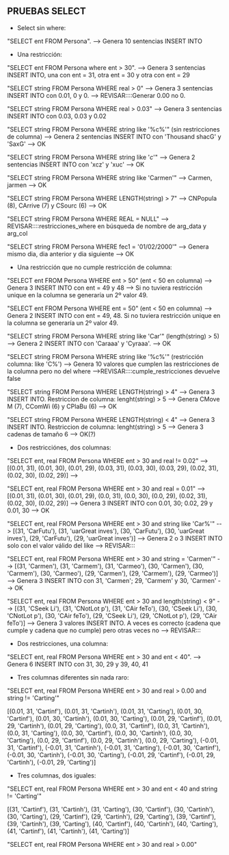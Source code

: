## PRUEBAS SELECT
- Select sin where:

"SELECT ent FROM Persona". --> Genera 10 sentencias INSERT INTO

- Una restricción:

"SELECT ent FROM Persona where ent > 30". --> Genera 3 sentencias INSERT INTO, una con ent = 31,
otra ent = 30 y otra con ent = 29

"SELECT string FROM Persona WHERE real > 0" --> Genera 3 sentencias INSERT INTO con 0.01, 0 y 0.
--> REVISAR::::Generar 0.00 no 0.

"SELECT string FROM Persona WHERE real > 0.03" --> Genera 3 sentencias INSERT INTO con 0.03, 0.03
y 0.02

"SELECT string FROM Persona WHERE string like '%c%'" (sin restricciones de columna) --> 
Genera 2 sentencias INSERT INTO con 'Thousand shacG' y 'SaxG' --> OK

"SELECT string FROM Persona WHERE string like '_c_'" --> Genera 2 sentencias INSERT INTO con 'xcz' y 'xuc' --> OK

"SELECT string FROM Persona WHERE string like 'Carmen'" --> Carmen, jarmen --> OK

"SELECT string FROM Persona WHERE LENGTH(string) > 7"  --> CNPopula (8), CArrive (7) y CSourc (6) --> OK

"SELECT string FROM Persona WHERE REAL = NULL" --> REVISAR::::restricciones_where en búsqueda de
nombre de arg_data y arg_col

"SELECT string FROM Persona WHERE fec1 = '01/02/2000'" --> Genera mismo dia, dia anterior y dia
siguiente --> OK

- Una restricción que no cumple restricción de columna:

"SELECT ent FROM Persona WHERE ent > 50" (ent < 50 en columna) --> Genera 3 INSERT INTO con 
ent = 49 y 48 --> Si no tuviera restricción unique en la columna se generaría un 2º valor 49.

"SELECT ent FROM Persona WHERE ent = 50" (ent < 50 en columna) --> Genera 2 INSERT INTO con 
ent = 49, 48. Si no tuviera restricción unique en la columna se generaría un 2º valor 49.

"SELECT string FROM Persona WHERE string like 'Car'" (length(string) > 5) --> Genera 2 INSERT INTO con 'Caraaa' y 
'Cyraaa'. --> OK

"SELECT string FROM Persona WHERE string like '%c%'" (restricción columna: like 'C%') --> Genera 10 valores que cumplen
las restricciones de la columna pero no del where -->REVISAR::::cumple_restricciones devuelve false

"SELECT string FROM Persona WHERE LENGTH(string) > 4" --> Genera 3 INSERT INTO. Restriccion de 
columna: lenght(string) > 5 --> Genera CMove M (7), CComWi (6) y CPlaBu (6)  --> OK

"SELECT string FROM Persona WHERE LENGTH(string) < 4" --> Genera 3 INSERT INTO. Restriccion de 
columna: lenght(string) > 5 --> Genera 3 cadenas de tamaño 6  --> OK(?)


- Dos restricciónes, dos columnas:

"SELECT ent, real FROM Persona WHERE ent > 30 and real != 0.02" --> [(0.01, 31), (0.01, 30), 
(0.01, 29), (0.03, 31), (0.03, 30), (0.03, 29), (0.02, 31), (0.02, 30), (0.02, 29)] -->

"SELECT ent, real FROM Persona WHERE ent > 30 and real = 0.01" --> [(0.01, 31), (0.01, 30), 
(0.01, 29), (0.0, 31), (0.0, 30), (0.0, 29), (0.02, 31), (0.02, 30), (0.02, 29)] --> Genera 3 INSERT INTO con
0.01, 30; 0.02, 29 y 0.01, 30 --> OK

"SELECT ent, real FROM Persona WHERE ent > 30 and string like 'Car%'" --> [(31, 'CarFutu'), (31, 'uarGreat inves'), 
(30, 'CarFutu'), (30, 'uarGreat inves'), (29, 'CarFutu'), (29, 'uarGreat inves')] --> Genera 2 o 3 INSERT INTO
solo con el valor válido del like --> REVISAR:::

"SELECT ent, real FROM Persona WHERE ent > 30 and string = 'Carmen'" --> [(31, 'Carmen'), (31, 'Carmem'), 
(31, 'Carmeo'), (30, 'Carmen'), (30, 'Carmem'), (30, 'Carmeo'), (29, 'Carmen'), (29, 'Carmem'), (29, 'Carmeo')] 
--> Genera 3 INSERT INTO con 31, 'Carmen'; 29, 'Carmem' y 30, 'Carmen' --> OK

"SELECT ent, real FROM Persona WHERE ent > 30 and length(string) < 9" --> [(31, 'CSeek Li'), (31, 'CNotLot p'),
(31, 'CAir feTo'), (30, 'CSeek Li'), (30, 'CNotLot p'), (30, 'CAir feTo'), (29, 'CSeek Li'), (29, 'CNotLot p'), 
(29, 'CAir feTo')] --> Genera 3 valores INSERT INTO. A veces es correcto (cadena que cumple y cadena que no cumple)
pero otras veces no --> REVISAR:::


- Dos restricciones, una columna:

"SELECT ent, real FROM Persona WHERE ent > 30 and ent < 40". --> Genera 6 INSERT INTO con 31, 30, 29 y 39, 40, 41


- Tres columnas diferentes sin nada raro:

"SELECT ent, real  FROM Persona WHERE ent > 30 and real > 0.00 and string != 'Carting'"

[(0.01, 31, 'Cartinf'), (0.01, 31, 'Cartinh'), (0.01, 31, 'Carting'), (0.01, 30, 'Cartinf'), (0.01, 30, 'Cartinh'), (0.01, 30, 'Carting'), (0.01, 29, 'Cartinf'), (0.01, 29, 'Cartinh'), (0.01, 29, 'Carting'), (0.0, 31, 'Cartinf'), (0.0, 31, 'Cartinh'), (0.0, 31, 'Carting'), (0.0, 30, 'Cartinf'), (0.0, 30, 'Cartinh'), (0.0, 30, 'Carting'), (0.0, 29, 'Cartinf'), (0.0, 29, 'Cartinh'), (0.0, 29, 'Carting'), (-0.01, 31, 'Cartinf'), (-0.01, 31, 'Cartinh'), (-0.01, 31, 'Carting'), (-0.01, 30, 'Cartinf'), (-0.01, 30, 'Cartinh'), (-0.01, 30, 'Carting'), (-0.01, 29, 'Cartinf'), (-0.01, 29, 'Cartinh'), (-0.01, 29, 'Carting')]


- Tres columnas, dos iguales:

"SELECT ent, real  FROM Persona WHERE ent > 30 and ent < 40 and string != 'Carting'"

[(31, 'Cartinf'), (31, 'Cartinh'), (31, 'Carting'), (30, 'Cartinf'), (30, 'Cartinh'), (30, 'Carting'), (29, 'Cartinf'), (29, 'Cartinh'), (29, 'Carting'), (39, 'Cartinf'), (39, 'Cartinh'), (39, 'Carting'), (40, 'Cartinf'), (40, 'Cartinh'), (40, 'Carting'), (41, 'Cartinf'), (41, 'Cartinh'), (41, 'Carting')]






"SELECT ent, real  FROM Persona WHERE ent > 30 and real > 0.00"